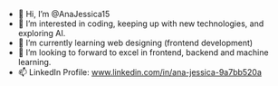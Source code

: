 - 👋 Hi, I’m @AnaJessica15
- 👀 I’m interested in coding, keeping up with new technologies, and exploring AI. 
- 🌱 I’m currently learning web designing (frontend development)
- 💞️ I’m looking to forward to excel in frontend, backend and machine learning.
- 📫 LinkedIn Profile: www.linkedin.com/in/ana-jessica-9a7bb520a

<!---
AnaJessica15/AnaJessica15 is a ✨ special ✨ repository because its `README.md` (this file) appears on your GitHub profile.
You can click the Preview link to take a look at your changes.
--->
